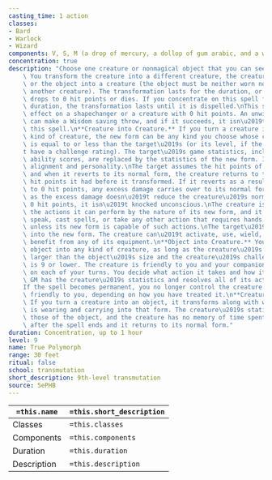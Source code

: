 ```yaml
---
casting_time: 1 action
classes:
- Bard
- Warlock
- Wizard
components: V, S, M (a drop of mercury, a dollop of gum arabic, and a wisp of smoke)
concentration: true
description: "Choose one creature or nonmagical object that you can see within range.\
    \ You transform the creature into a different creature, the creature into an object,\
    \ or the object into a creature (the object must be neither worn nor carried by\
    \ another creature). The transformation lasts for the duration, or until the target\
    \ drops to 0 hit points or dies. If you concentrate on this spell for the full\
    \ duration, the transformation lasts until it is dispelled.\nThis spell has no\
    \ effect on a shapechanger or a creature with 0 hit points. An unwilling creature\
    \ can make a Wisdom saving throw, and if it succeeds, it isn\u2019t affected by\
    \ this spell.\n**Creature into Creature.** If you turn a creature into another\
    \ kind of creature, the new form can be any kind you choose whose challenge rating\
    \ is equal to or less than the target\u2019s (or its level, if the target doesn\u2019\
    t have a challenge rating). The target\u2019s game statistics, including mental\
    \ ability scores, are replaced by the statistics of the new form. It retains its\
    \ alignment and personality.\nThe target assumes the hit points of its new form,\
    \ and when it reverts to its normal form, the creature returns to the number of\
    \ hit points it had before it transformed. If it reverts as a result of dropping\
    \ to 0 hit points, any excess damage carries over to its normal form. As long\
    \ as the excess damage doesn\u2019t reduce the creature\u2019s normal form to\
    \ 0 hit points, it isn\u2019t knocked unconscious.\nThe creature is limited in\
    \ the actions it can perform by the nature of its new form, and it can\u2019t\
    \ speak, cast spells, or take any other action that requires hands or speech,\
    \ unless its new form is capable of such actions.\nThe target\u2019s gear melds\
    \ into the new form. The creature can\u2019t activate, use, wield, or otherwise\
    \ benefit from any of its equipment.\n**Object into Creature.** You can turn an\
    \ object into any kind of creature, as long as the creature\u2019s size is no\
    \ larger than the object\u2019s size and the creature\u2019s challenge rating\
    \ is 9 or lower. The creature is friendly to you and your companions. It acts\
    \ on each of your turns. You decide what action it takes and how it moves. The\
    \ GM has the creature\u2019s statistics and resolves all of its actions and movement.\n\
    If the spell becomes permanent, you no longer control the creature. It might remain\
    \ friendly to you, depending on how you have treated it.\n**Creature into Object.**\
    \ If you turn a creature into an object, it transforms along with whatever it\
    \ is wearing and carrying into that form. The creature\u2019s statistics become\
    \ those of the object, and the creature has no memory of time spent in this form,\
    \ after the spell ends and it returns to its normal form."
duration: Concentration, up to 1 hour
level: 9
name: True Polymorph
range: 30 feet
ritual: false
school: transmutation
short_description: 9th-level transmutation
source: 5ePHB
---
```


| `=this.name` | `=this.short_description` |
| ------------ | ------------------------- |
| Classes      | `=this.classes`           |
| Components   | `=this.components`        |
| Duration     | `=this.duration`          |
| Description  | `=this.description`       |